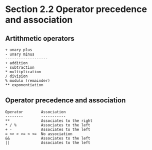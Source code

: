 ﻿# Section 2.2 Operator precedence and association

## Artithmetic operators

    + unary plus
    - unary minus
    -------------------
    + addition
    - subtraction
    * multiplication
    / division
    % modulo (remainder)
    ** exponentiation

## Operator precedence and association

    Operator        Association
    --------        -----------
    **              Associates to the right
    * / %           Associates to the left
    + -             Associates to the left
    = <> > >= < <=  No association
    &&              Associates to the left
    ||              Associates to the left
